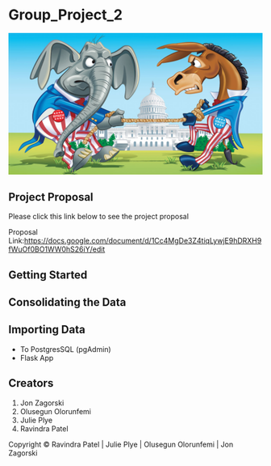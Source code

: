 # Group_Project_2

![](images/POLITICAL.png) 

## Project Proposal

Please click this link below to see the project proposal 

Proposal Link:https://docs.google.com/document/d/1Cc4MgDe3Z4tiqLywjE9hDRXH9fWuOf0BO1WW0hS26iY/edit

## Getting Started

## Consolidating the Data

## Importing Data 
* To PostgresSQL (pgAdmin)
* Flask App

## Creators 
1. Jon Zagorski
2. Olusegun Olorunfemi
3. Julie Plye
4. Ravindra Patel













Copyright &copy; Ravindra Patel | Julie Plye | Olusegun Olorunfemi | Jon Zagorski
